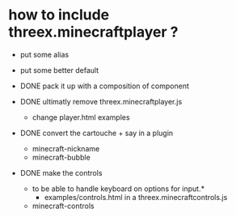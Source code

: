 # how to include threex.minecraftplayer ?

- put some alias
- put some better default

- DONE pack it up with a composition of component
- DONE ultimatly remove threex.minecraftplayer.js
  - change player.html examples 
- DONE convert the cartouche + say in a plugin
  - minecraft-nickname
  - minecraft-bubble
- DONE make the controls
  - to be able to handle keyboard on options for input.*
    - examples/controls.html in a threex.minecraftcontrols.js
  - minecraft-controls

